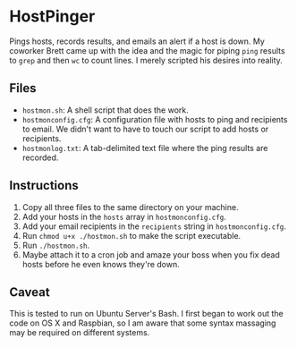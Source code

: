 HostPinger
==========

Pings hosts, records results, and emails an alert if a host is down.  My coworker Brett came up with the idea and the magic for piping `ping` results to `grep` and then `wc` to count lines.  I merely scripted his desires into reality. 

Files
-----

* `hostmon.sh`: A shell script that does the work.
* `hostmonconfig.cfg`: A configuration file with hosts to ping and recipients to email.  We didn't want to have to touch our script to add hosts or recipients.
* `hostmonlog.txt`: A tab-delimited text file where the ping results are recorded.

Instructions
------------

1. Copy all three files to the same directory on your machine.
2. Add your hosts in the `hosts` array in `hostmonconfig.cfg`.
3. Add your email recipients in the `recipients` string in `hostmonconfig.cfg`.
4. Run `chmod u+x ./hostmon.sh` to make the script executable.
5. Run `./hostmon.sh`.
6. Maybe attach it to a cron job and amaze your boss when you fix dead hosts before he even knows they're down.

Caveat
------

This is tested to run on Ubuntu Server's Bash.  I first began to work out the code on OS X and Raspbian, so I am aware that some syntax massaging may be required on different systems.
